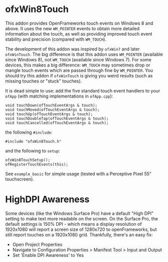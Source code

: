 ofxWin8Touch
============

This addon provides OpenFrameworks touch events on Windows 8 and above. It uses the new `WM_POINTER` events
to obtain more detailed information about the touch, as well as providing improved touch event stability and precision (compared with `WM_TOUCH`).

The development of this addon was inspired by `ofxWin7` and later `ofxWinTouch`. The big difference is that this addon
uses `WM_POINTER` (available since Windows 8), not `WM_TOUCH` (available since Windows 7). For some devices, this makes a big
difference: `WM_TOUCH` may sometimes drop or mangle touch events which are passed through fine by `WM_POINTER`. You should try
this addon if `ofxWinTouch` is giving you weird results (such as missing touches or "stuck" touches).

It is dead simple to use: add the five standard touch event handlers to your `ofApp` (with matching implementations in `ofApp.cpp`):

	void touchDown(ofTouchEventArgs & touch);
	void touchMoved(ofTouchEventArgs & touch);
	void touchUp(ofTouchEventArgs & touch);
	void touchDoubleTap(ofTouchEventArgs & touch);
	void touchCancelled(ofTouchEventArgs & touch);

the following `#include`:

	#include "ofxWin8Touch.h"

and the following to `setup`:

	ofxWin8TouchSetup();
	ofRegisterTouchEvents(this);

See `example_basic` for simple usage (tested with a Perceptive Pixel 55" touchscreen).

HighDPI Awareness
=================

Some devices (like the Windows Surface Pro) have a default "High DPI" setting to make text more readable on the screen. 
On the Surface Pro, the default settings is 150% DPI - which means a display resolution of 1920x1080 will report a screen size of 1280x720 to openFrameworks, but still report touches on a 1920x1080 grid.
Thankfully, there's an easy fix:
 * Open Project Properties
 * Navigate to Configuration Properties > Manifest Tool > Input and Output
 * Set 'Enable DPI Awareness' to Yes
